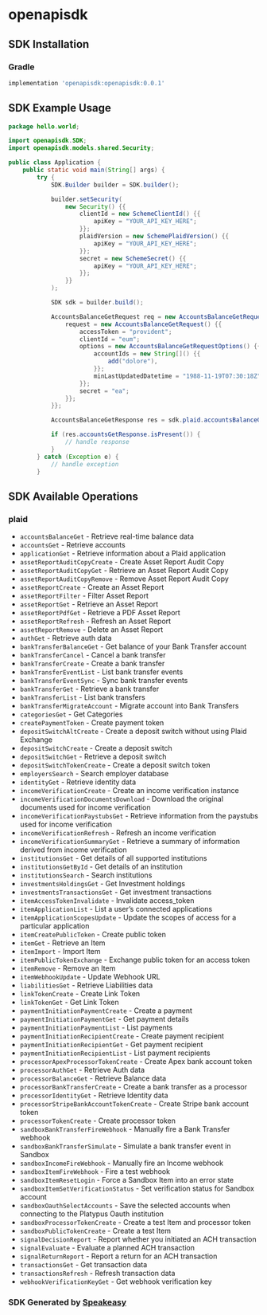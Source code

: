 # openapisdk

<!-- Start SDK Installation -->
## SDK Installation

### Gradle

```groovy
implementation 'openapisdk:openapisdk:0.0.1'
```
<!-- End SDK Installation -->

## SDK Example Usage
<!-- Start SDK Example Usage -->
```java
package hello.world;

import openapisdk.SDK;
import openapisdk.models.shared.Security;

public class Application {
    public static void main(String[] args) {
        try {
            SDK.Builder builder = SDK.builder();

            builder.setSecurity(
                new Security() {{
                    clientId = new SchemeClientId() {{
                        apiKey = "YOUR_API_KEY_HERE";
                    }};
                    plaidVersion = new SchemePlaidVersion() {{
                        apiKey = "YOUR_API_KEY_HERE";
                    }};
                    secret = new SchemeSecret() {{
                        apiKey = "YOUR_API_KEY_HERE";
                    }};
                }}
            );

            SDK sdk = builder.build();

            AccountsBalanceGetRequest req = new AccountsBalanceGetRequest() {{
                request = new AccountsBalanceGetRequest() {{
                    accessToken = "provident";
                    clientId = "eum";
                    options = new AccountsBalanceGetRequestOptions() {{
                        accountIds = new String[]() {{
                            add("dolore"),
                        }};
                        minLastUpdatedDatetime = "1988-11-19T07:30:18Z";
                    }};
                    secret = "ea";
                }};
            }};

            AccountsBalanceGetResponse res = sdk.plaid.accountsBalanceGet(req);

            if (res.accountsGetResponse.isPresent()) {
                // handle response
            }
        } catch (Exception e) {
            // handle exception
        }
```
<!-- End SDK Example Usage -->

<!-- Start SDK Available Operations -->
## SDK Available Operations

### plaid

* `accountsBalanceGet` - Retrieve real-time balance data
* `accountsGet` - Retrieve accounts
* `applicationGet` - Retrieve information about a Plaid application
* `assetReportAuditCopyCreate` - Create Asset Report Audit Copy
* `assetReportAuditCopyGet` - Retrieve an Asset Report Audit Copy
* `assetReportAuditCopyRemove` - Remove Asset Report Audit Copy
* `assetReportCreate` - Create an Asset Report
* `assetReportFilter` - Filter Asset Report
* `assetReportGet` - Retrieve an Asset Report
* `assetReportPdfGet` - Retrieve a PDF Asset Report
* `assetReportRefresh` - Refresh an Asset Report
* `assetReportRemove` - Delete an Asset Report
* `authGet` - Retrieve auth data
* `bankTransferBalanceGet` - Get balance of your Bank Transfer account
* `bankTransferCancel` - Cancel a bank transfer
* `bankTransferCreate` - Create a bank transfer
* `bankTransferEventList` - List bank transfer events
* `bankTransferEventSync` - Sync bank transfer events
* `bankTransferGet` - Retrieve a bank transfer
* `bankTransferList` - List bank transfers
* `bankTransferMigrateAccount` - Migrate account into Bank Transfers
* `categoriesGet` - Get Categories
* `createPaymentToken` - Create payment token
* `depositSwitchAltCreate` - Create a deposit switch without using Plaid Exchange
* `depositSwitchCreate` - Create a deposit switch
* `depositSwitchGet` - Retrieve a deposit switch
* `depositSwitchTokenCreate` - Create a deposit switch token
* `employersSearch` - Search employer database
* `identityGet` - Retrieve identity data
* `incomeVerificationCreate` - Create an income verification instance
* `incomeVerificationDocumentsDownload` - Download the original documents used for income verification
* `incomeVerificationPaystubsGet` - Retrieve information from the paystubs used for income verification
* `incomeVerificationRefresh` - Refresh an income verification
* `incomeVerificationSummaryGet` - Retrieve a summary of information derived from income verification
* `institutionsGet` - Get details of all supported institutions
* `institutionsGetById` - Get details of an institution
* `institutionsSearch` - Search institutions
* `investmentsHoldingsGet` - Get Investment holdings
* `investmentsTransactionsGet` - Get investment transactions
* `itemAccessTokenInvalidate` - Invalidate access_token
* `itemApplicationList` - List a user’s connected applications
* `itemApplicationScopesUpdate` - Update the scopes of access for a particular application
* `itemCreatePublicToken` - Create public token
* `itemGet` - Retrieve an Item
* `itemImport` - Import Item
* `itemPublicTokenExchange` - Exchange public token for an access token
* `itemRemove` - Remove an Item
* `itemWebhookUpdate` - Update Webhook URL
* `liabilitiesGet` - Retrieve Liabilities data
* `linkTokenCreate` - Create Link Token
* `linkTokenGet` - Get Link Token
* `paymentInitiationPaymentCreate` - Create a payment
* `paymentInitiationPaymentGet` - Get payment details
* `paymentInitiationPaymentList` - List payments
* `paymentInitiationRecipientCreate` - Create payment recipient
* `paymentInitiationRecipientGet` - Get payment recipient
* `paymentInitiationRecipientList` - List payment recipients
* `processorApexProcessorTokenCreate` - Create Apex bank account token
* `processorAuthGet` - Retrieve Auth data
* `processorBalanceGet` - Retrieve Balance data
* `processorBankTransferCreate` - Create a bank transfer as a processor
* `processorIdentityGet` - Retrieve Identity data
* `processorStripeBankAccountTokenCreate` - Create Stripe bank account token
* `processorTokenCreate` - Create processor token
* `sandboxBankTransferFireWebhook` - Manually fire a Bank Transfer webhook
* `sandboxBankTransferSimulate` - Simulate a bank transfer event in Sandbox
* `sandboxIncomeFireWebhook` - Manually fire an Income webhook
* `sandboxItemFireWebhook` - Fire a test webhook
* `sandboxItemResetLogin` - Force a Sandbox Item into an error state
* `sandboxItemSetVerificationStatus` - Set verification status for Sandbox account
* `sandboxOauthSelectAccounts` - Save the selected accounts when connecting to the Platypus Oauth institution
* `sandboxProcessorTokenCreate` - Create a test Item and processor token
* `sandboxPublicTokenCreate` - Create a test Item
* `signalDecisionReport` - Report whether you initiated an ACH transaction
* `signalEvaluate` - Evaluate a planned ACH transaction
* `signalReturnReport` - Report a return for an ACH transaction
* `transactionsGet` - Get transaction data
* `transactionsRefresh` - Refresh transaction data
* `webhookVerificationKeyGet` - Get webhook verification key

<!-- End SDK Available Operations -->

### SDK Generated by [Speakeasy](https://docs.speakeasyapi.dev/docs/using-speakeasy/client-sdks)
